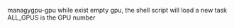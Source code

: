 managygpu-gpu
while exist empty gpu, the shell script will load a new task
ALL_GPUS is the GPU number 
